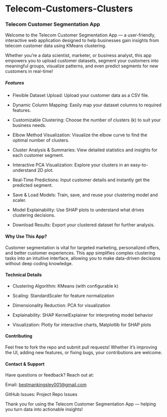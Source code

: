# Telecom-Customers-Clusters

### Telecom Customer Segmentation App
Welcome to the Telecom Customer Segmentation App — a user-friendly, interactive web application designed to help businesses gain insights from telecom customer data using KMeans clustering.

Whether you’re a data scientist, marketer, or business analyst, this app empowers you to upload customer datasets, segment your customers into meaningful groups, visualize patterns, and even predict segments for new customers in real-time!

##### Features
* Flexible Dataset Upload: Upload your customer data as a CSV file.

* Dynamic Column Mapping: Easily map your dataset columns to required features.

* Customizable Clustering: Choose the number of clusters (k) to suit your business needs.

* Elbow Method Visualization: Visualize the elbow curve to find the optimal number of clusters.

* Cluster Analysis & Summaries: View detailed statistics and insights for each customer segment.

* Interactive PCA Visualization: Explore your clusters in an easy-to-understand 2D plot.

* Real-Time Predictions: Input customer details and instantly get the predicted segment.

* Save & Load Models: Train, save, and reuse your clustering model and scaler.

* Model Explainability: Use SHAP plots to understand what drives clustering decisions.

* Download Results: Export your clustered dataset for further analysis.

#### Why Use This App?
Customer segmentation is vital for targeted marketing, personalized offers, and better customer experiences. This app simplifies complex clustering tasks into an intuitive interface, allowing you to make data-driven decisions without deep coding knowledge.

#### Technical Details
* Clustering Algorithm: KMeans (with configurable k)

* Scaling: StandardScaler for feature normalization

* Dimensionality Reduction: PCA for visualization

* Explainability: SHAP KernelExplainer for interpreting model behavior

* Visualization: Plotly for interactive charts, Matplotlib for SHAP plots

#### Contributing
Feel free to fork the repo and submit pull requests! Whether it’s improving the UI, adding new features, or fixing bugs, your contributions are welcome.

#### Contact & Support
Have questions or feedback? Reach out at:

Email: bestmankingsley001@gmail.com

GitHub Issues: Project Repo Issues

Thank you for using the Telecom Customer Segmentation App — helping you turn data into actionable insights!
